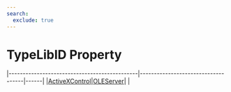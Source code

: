 ```yaml
---
search:
  exclude: true
---
```


<h1 class="heading"><span class="name">TypeLibID Property</span></h1>

|----------------------------------------------|------------------------------------|------|
|[ActiveXControl](../objects/activexcontrol.md)|[OLEServer](../objects/oleserver.md)|&nbsp;|
